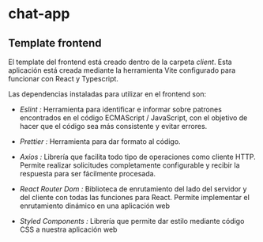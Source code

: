 # chat-app

## Template frontend

El template del frontend está creado dentro de la carpeta *client*. Esta aplicación está creada mediante la herramienta Vite configurado para funcionar con React y Typescript.

Las dependencias instaladas para utilizar en el frontend son: 

- *Eslint :* Herramienta para identificar e informar sobre patrones encontrados en el código ECMAScript / JavaScript, con el objetivo de hacer que el código sea más consistente y evitar errores.

- *Prettier :* Herramienta para dar formato al código.

- *Axios :* Librería que facilita todo tipo de operaciones como cliente HTTP. Permite realizar solicitudes completamente configurable y recibir la respuesta para ser fácilmente procesada.

- *React Router Dom :* Biblioteca de enrutamiento del lado del servidor y del cliente con todas las funciones para React. Permite implementar el enrutamiento dinámico en una aplicación web

- *Styled Components :* Librería que permite dar estilo mediante código CSS a nuestra aplicación web

